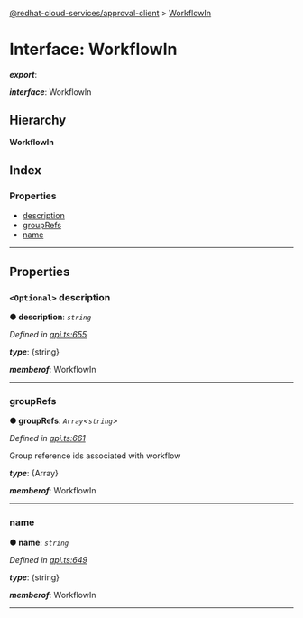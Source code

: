 [@redhat-cloud-services/approval-client](../README.md) > [WorkflowIn](../interfaces/workflowin.md)

# Interface: WorkflowIn

*__export__*: 

*__interface__*: WorkflowIn

## Hierarchy

**WorkflowIn**

## Index

### Properties

* [description](workflowin.md#description)
* [groupRefs](workflowin.md#grouprefs)
* [name](workflowin.md#name)

---

## Properties

<a id="description"></a>

### `<Optional>` description

**● description**: *`string`*

*Defined in [api.ts:655](https://github.com/RedHatInsights/javascript-clients/blob/master/packages/approval/api.ts#L655)*

*__type__*: {string}

*__memberof__*: WorkflowIn

___
<a id="grouprefs"></a>

###  groupRefs

**● groupRefs**: *`Array`<`string`>*

*Defined in [api.ts:661](https://github.com/RedHatInsights/javascript-clients/blob/master/packages/approval/api.ts#L661)*

Group reference ids associated with workflow

*__type__*: {Array}

*__memberof__*: WorkflowIn

___
<a id="name"></a>

###  name

**● name**: *`string`*

*Defined in [api.ts:649](https://github.com/RedHatInsights/javascript-clients/blob/master/packages/approval/api.ts#L649)*

*__type__*: {string}

*__memberof__*: WorkflowIn

___

